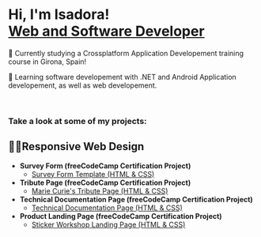 <h1>Hi, I'm Isadora! <br/><a href="https://www.linkedin.com/in/isadora-dos-santos/">Web and Software Developer</a></h1>

<p>🔭 Currently studying a Crossplatform Application Developement training course in Girona, Spain!</p>
<p>🌱 Learning software developement with .NET and Android Application developement, as well as web developement.</p><br>
<h3>Take a look at some of my projects: </h3>

<h2>👨‍💻Responsive Web Design</h2>

- <b>Survey Form (freeCodeCamp Certification Project) </b>
  - [Survey Form Template (HTML & CSS)](https://github.com/codingisads/survey-form-freeCodeCamp)
- <b>Tribute Page (freeCodeCamp Certification Project) </b>
  - [Marie Curie's Tribute Page (HTML & CSS)](https://github.com/codingisads/tribute-page-freecodecamp)
- <b>Technical Documentation Page (freeCodeCamp Certification Project) </b>
  - [Technical Documentation Page (HTML & CSS)](https://github.com/codingisads/technical-documentation-page-freeCodeCamp)
- <b>Product Landing Page (freeCodeCamp Certification Project) </b>
  - [Sticker Workshop Landing Page (HTML & CSS)](https://github.com/codingisads/technical-documentation-page-freeCodeCamp)


<!--
**codingisads/codingisads** is a ✨ _special_ ✨ repository because its `README.md` (this file) appears on your GitHub profile.

Here are some ideas to get you started:

- 🔭 I’m currently working on ...
- 🌱 I’m currently learning ...
- 👯 I’m looking to collaborate on ...
- 🤔 I’m looking for help with ...
- 💬 Ask me about ...
- 📫 How to reach me: ...
- 😄 Pronouns: ...
- ⚡ Fun fact: ...
-->
